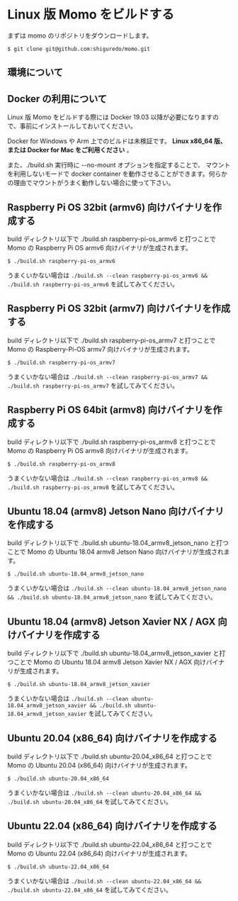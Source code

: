 # Linux 版 Momo をビルドする

まずは momo のリポジトリをダウンロードします。

```shell
$ git clone git@github.com:shiguredo/momo.git
```

## 環境について

## Docker の利用について

Linux 版 Momo をビルドする際には Docker 19.03 以降が必要になりますので、事前にインストールしておいてください。

Docker for Windows や Arm 上でのビルドは未検証です。 **Linux x86_64 版、または Docker for Mac をご利用ください** 。

また、./build.sh 実行時に --no-mount オプションを指定することで、
マウントを利用しないモードで docker container を動作させることができます。何らかの理由でマウントがうまく動作しない場合に使って下さい。

## Raspberry Pi OS 32bit (armv6) 向けバイナリを作成する

build ディレクトリ以下で ./build.sh raspberry-pi-os_armv6 と打つことで Momo の Raspberry Pi OS armv6 向けバイナリが生成されます。

```shell
$ ./build.sh raspberry-pi-os_armv6
```

うまくいかない場合は `./build.sh --clean raspberry-pi-os_armv6 && ./build.sh raspberry-pi-os_armv6` を試してみてください。

## Raspberry Pi OS 32bit (armv7) 向けバイナリを作成する

build ディレクトリ以下で ./build.sh raspberry-pi-os_armv7 と打つことで Momo の Raspberry-Pi-OS armv7 向けバイナリが生成されます。

```shell
$ ./build.sh raspberry-pi-os_armv7
```

うまくいかない場合は `./build.sh --clean raspberry-pi-os_armv7 && ./build.sh raspberry-pi-os_armv7` を試してみてください。

## Raspberry Pi OS 64bit (armv8) 向けバイナリを作成する

build ディレクトリ以下で ./build.sh raspberry-pi-os_armv8 と打つことで Momo の Raspberry Pi OS armv8 向けバイナリが生成されます。

```shell
$ ./build.sh raspberry-pi-os_armv8
```

うまくいかない場合は `./build.sh --clean raspberry-pi-os_armv8 && ./build.sh raspberry-pi-os_armv8` を試してみてください。

## Ubuntu 18.04 (armv8) Jetson Nano 向けバイナリを作成する

build ディレクトリ以下で ./build.sh ubuntu-18.04_armv8_jetson_nano と打つことで Momo の Ubuntu 18.04 armv8 Jetson Nano 向けバイナリが生成されます。

```shell
$ ./build.sh ubuntu-18.04_armv8_jetson_nano
```

うまくいかない場合は `./build.sh --clean ubuntu-18.04_armv8_jetson_nano && ./build.sh ubuntu-18.04_armv8_jetson_nano` を試してみてください。

## Ubuntu 18.04 (armv8) Jetson Xavier NX / AGX 向けバイナリを作成する

build ディレクトリ以下で ./build.sh ubuntu-18.04_armv8_jetson_xavier と打つことで Momo の Ubuntu 18.04 armv8 Jetson Xavier NX / AGX 向けバイナリが生成されます。

```shell
$ ./build.sh ubuntu-18.04_armv8_jetson_xavier
```

うまくいかない場合は `./build.sh --clean ubuntu-18.04_armv8_jetson_xavier && ./build.sh ubuntu-18.04_armv8_jetson_xavier` を試してみてください。

## Ubuntu 20.04 (x86_64) 向けバイナリを作成する

build ディレクトリ以下で ./build.sh ubuntu-20.04_x86_64 と打つことで Momo の Ubuntu 20.04 (x86_64) 向けバイナリが生成されます。

```shell
$ ./build.sh ubuntu-20.04_x86_64
```

うまくいかない場合は `./build.sh --clean ubuntu-20.04_x86_64 && ./build.sh ubuntu-20.04_x86_64` を試してみてください。

## Ubuntu 22.04 (x86_64) 向けバイナリを作成する

build ディレクトリ以下で ./build.sh ubuntu-22.04_x86_64 と打つことで Momo の Ubuntu 22.04 (x86_64) 向けバイナリが生成されます。

```shell
$ ./build.sh ubuntu-22.04_x86_64
```

うまくいかない場合は `./build.sh --clean ubuntu-22.04_x86_64 && ./build.sh ubuntu-22.04_x86_64` を試してみてください。